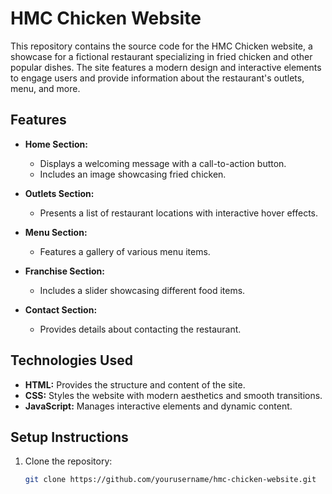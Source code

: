 # HMC Chicken Website

This repository contains the source code for the HMC Chicken website, a showcase for a fictional restaurant specializing in fried chicken and other popular dishes. The site features a modern design and interactive elements to engage users and provide information about the restaurant's outlets, menu, and more.

## Features

- **Home Section:**
  - Displays a welcoming message with a call-to-action button.
  - Includes an image showcasing fried chicken.

- **Outlets Section:**
  - Presents a list of restaurant locations with interactive hover effects.

- **Menu Section:**
  - Features a gallery of various menu items.

- **Franchise Section:**
  - Includes a slider showcasing different food items.

- **Contact Section:**
  - Provides details about contacting the restaurant.

## Technologies Used

- **HTML:** Provides the structure and content of the site.
- **CSS:** Styles the website with modern aesthetics and smooth transitions.
- **JavaScript:** Manages interactive elements and dynamic content.

## Setup Instructions

1. Clone the repository:
   ```bash
   git clone https://github.com/yourusername/hmc-chicken-website.git
